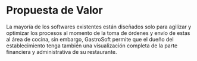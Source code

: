 # Propuesta de Valor
La mayoría de los softwares existentes están diseñados solo para agilizar y optimizar los procesos al momento de la toma de órdenes y envío de estas al área de cocina, sin embargo, GastroSoft permite que el dueño del establecimiento tenga también una visualización completa de la parte financiera y administrativa de su restaurante.
